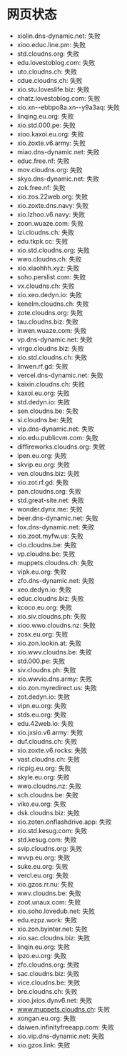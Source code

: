 # 网页状态
- xiolin.dns-dynamic.net: 失败
- xioo.educ.line.pm: 失败
- std.cloudns.org: 失败
- edu.lovestoblog.com: 失败
- uto.cloudns.ch: 失败
- cdue.cloudns.ch: 失败
- xio.stu.loveslife.biz: 失败
- chatz.lovestoblog.com: 失败
- xio.xn--ebbpo8a.xn--y9a3aq: 失败
- linqing.eu.org: 失败
- xio.std.000.pe: 失败
- xioo.kaxoi.eu.org: 失败
- xio.zoxte.v6.army: 失败
- miao.dns-dynamic.net: 失败
- educ.free.nf: 失败
- mov.cloudns.org: 失败
- skyo.dns-dynamic.net: 失败
- zok.free.nf: 失败
- xio.zos.22web.org: 失败
- xio.zoxte.dns.navy: 失败
- xio.lzhoo.v6.navy: 失败
- zoon.wuaze.com: 失败
- lzi.cloudns.ch: 失败
- edu.tkpk.cc: 失败
- xio.std.cloudns.org: 失败
- wwo.cloudns.ch: 失败
- xio.xiaohhh.xyz: 失败
- soho.perslist.com: 失败
- vx.cloudns.ch: 失败
- xio.xeo.dedyn.io: 失败
- kenelm.cloudns.ch: 失败
- zote.cloudns.org: 失败
- tau.cloudns.biz: 失败
- inwen.wuaze.com: 失败
- vp.dns-dynamic.net: 失败
- virgo.cloudns.biz: 失败
- xio.std.cloudns.ch: 失败
- linwen.rf.gd: 失败
- vercel.dns-dynamic.net: 失败
- kaixin.cloudns.ch: 失败
- kaxoi.eu.org: 失败
- std.dedyn.io: 失败
- sen.cloudns.be: 失败
- si.cloudns.be: 失败
- vip.dns-dynamic.net: 失败
- xio.edu.publicvm.com: 失败
- diffireworks.cloudns.org: 失败
- ipen.eu.org: 失败
- skvip.eu.org: 失败
- ven.cloudns.biz: 失败
- xio.zot.rf.gd: 失败
- pan.cloudns.org: 失败
- std.great-site.net: 失败
- wonder.dynx.me: 失败
- beer.dns-dynamic.net: 失败
- fox.dns-dynamic.net: 失败
- xio.zoot.myfw.us: 失败
- clo.cloudns.be: 失败
- vp.cloudns.be: 失败
- muppets.cloudns.ch: 失败
- vipk.eu.org: 失败
- zfo.dns-dynamic.net: 失败
- xeo.dedyn.io: 失败
- educ.cloudns.biz: 失败
- kcoco.eu.org: 失败
- xio.siv.cloudns.ph: 失败
- xioo.wwo.cloudns.nz: 失败
- zosx.eu.org: 失败
- xio.zon.lookin.at: 失败
- xio.wwv.cloudns.be: 失败
- std.000.pe: 失败
- siv.cloudns.ph: 失败
- xio.wwvio.dns.army: 失败
- xio.zon.myredirect.us: 失败
- zot.dedyn.io: 失败
- vipn.eu.org: 失败
- stds.eu.org: 失败
- edu.42web.io: 失败
- xio.jxsio.v6.army: 失败
- duf.cloudns.ch: 失败
- xio.zoxte.v6.rocks: 失败
- vast.cloudns.ch: 失败
- ricpig.eu.org: 失败
- skyle.eu.org: 失败
- wwo.cloudns.nz: 失败
- sch.cloudns.be: 失败
- viko.eu.org: 失败
- dsk.cloudns.biz: 失败
- xio.zoten.onflashdrive.app: 失败
- xio.std.kesug.com: 失败
- std.kesug.com: 失败
- svip.cloudns.org: 失败
- wvvp.eu.org: 失败
- suke.eu.org: 失败
- vercl.eu.org: 失败
- xio.gzos.rr.nu: 失败
- wwv.cloudns.be: 失败
- zoot.unaux.com: 失败
- xio.soho.lovedub.net: 失败
- edu.ezpz.work: 失败
- xio.zon.byinter.net: 失败
- xio.sac.cloudns.biz: 失败
- linqin.eu.org: 失败
- ipzo.eu.org: 失败
- zfo.cloudns.org: 失败
- sac.cloudns.biz: 失败
- vice.cloudns.be: 失败
- bre.cloudns.ch: 失败
- xioo.jxios.dynv6.net: 失败
- www.muppets.cloudns.ch: 失败
- xongan.eu.org: 失败
- daiwen.infinityfreeapp.com: 失败
- xio.vip.dns-dynamic.net: 失败
- xio.gzos.link: 失败
